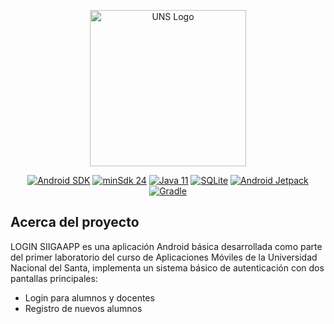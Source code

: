 <p align="center"><a href="https://www.uns.edu.pe" target="_blank"><img src="https://upload.wikimedia.org/wikipedia/commons/1/1a/Universidad_Nacional_del_Santa_Logo.png" width="250" alt="UNS Logo"></a></p>

<p align="center">
  <a href="https://developer.android.com/"><img src="https://img.shields.io/badge/SDK-35-brightgreen?logo=android" alt="Android SDK"></a>
  <a href="https://developer.android.com/jetpack/compose"><img src="https://img.shields.io/badge/minSdk-24-yellow" alt="minSdk 24"></a>
  <a href="https://www.java.com/"><img src="https://img.shields.io/badge/Java-11-%23ED8B00?logo=openjdk&logoColor=white" alt="Java 11"></a>
  <a href="https://sqlite.org/"><img src="https://img.shields.io/badge/SQLite-✓-darkcyan?logo=sqlite&logoColor=white" alt="SQLite"></a>
  <a href="https://developer.android.com/jetpack"><img src="https://img.shields.io/badge/Jetpack-✓-blue" alt="Android Jetpack"></a>
  <a href="https://developer.android.com/studio/releases/gradle-plugin"><img src="https://img.shields.io/badge/Gradle-8.4-green?logo=gradle" alt="Gradle"></a>
</p>

## Acerca del proyecto
LOGIN SIIGAAPP es una aplicación Android básica desarrollada como parte del primer laboratorio del curso de Aplicaciones Móviles de la Universidad Nacional del Santa, implementa un sistema básico de autenticación con dos pantallas principales:
- Login para alumnos y docentes
- Registro de nuevos alumnos
